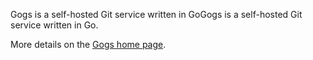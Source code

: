 Gogs is a self-hosted Git service written in GoGogs is a self-hosted Git service written in Go.

More details on the <a href="http://gogs.io/" target="gogs">Gogs home page</a>.
